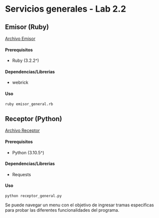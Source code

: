 # Servicios generales - Lab 2.2

## Emisor (Ruby)
[Archivo Emisor](./emisor_general.rb) 
#### Prerequisitos
- Ruby (3.2.2^)

#### Dependencias/Librerias
- webrick

#### Uso
```
ruby emisor_general.rb
```

## Receptor (Python) 
[Archivo Receptor](./receptor_general.py)

#### Prerequisitos
- Python (3.10.5^)

#### Dependencias/Librerias
- Requests

#### Uso
```
python receptor_general.py
```
Se puede navegar un menu con el objetivo de ingresar tramas especificas para probar las diferentes funcionalidades del programa.